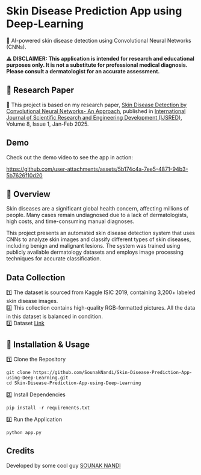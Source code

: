 <h1><b>Skin Disease Prediction App using Deep-Learning</b></h1>
🚀 AI-powered skin disease detection using Convolutional Neural Networks (CNNs).  

<b> ⚠ DISCLAIMER: This application is intended for research and educational purposes only. It is not a substitute for professional medical diagnosis. Please consult a dermatologist for an accurate assessment.</b>

<h2>📜 Research Paper</h2>

📄 This project is based on my research paper, [Skin Disease Detection by Convolutional Neural Networks- An Approach](https://drive.google.com/file/d/1d4YEskGISrVcOPKPxKD1GfMgcSaGq80s/view?usp=sharing), published in [International Journal of Scientific Research and Engineering Development (IJSRED)](www.ijsred.com), Volume 8, Issue 1, Jan-Feb 2025.

<h2>Demo</h2>
Check out the demo video to see the app in action:

https://github.com/user-attachments/assets/5b174c4a-7ee5-4871-94b3-5b7626f10d20


<h2>📌 Overview</h2>
Skin diseases are a significant global health concern, affecting millions of people. Many cases remain undiagnosed due to a lack of dermatologists, high costs, and time-consuming manual diagnoses.

This project presents an automated skin disease detection system that uses CNNs to analyze skin images and classify different types of skin diseases, including benign and malignant lesions. The system was trained using publicly available dermatology datasets and employs image processing techniques for accurate classification.


<h2>Data Collection</h2>

1️⃣ The dataset is sourced from Kaggle ISIC 2019, containing 3,200+ labeled skin disease images.  
2️⃣ This collection contains high-quality RGB-formatted pictures. All the data in this dataset is balanced in condition.  
3️⃣ Dataset [Link](https://www.kaggle.com/datasets/fanconic/skin-cancer-malignant-vs-benign)  


<h2>🔧 Installation & Usage</h2>
1️⃣ Clone the Repository  

```
git clone https://github.com/SounakNandi/Skin-Disease-Prediction-App-using-Deep-Learning.git
cd Skin-Disease-Prediction-App-using-Deep-Learning
```
2️⃣ Install Dependencies
```
pip install -r requirements.txt
```
3️⃣ Run the Application
```
python app.py
```

<h2>Credits</h2>

Developed by some cool guy [SOUNAK NANDI](https://github.com/SounakNandi)





